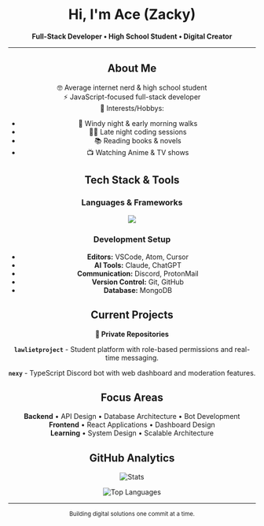 <div align="center">

# Hi, I'm Ace (Zacky)

**Full-Stack Developer • High School Student • Digital Creator**

---

## About Me

🤓 Average internet nerd & high school student  
⚡ JavaScript-focused full-stack developer  
🌙 Interests/Hobbys: 
  - 💨 Windy night & early morning walks
  - 🧑‍💻 Late night coding sessions
  - 📚 Reading books & novels 
  - 📺 Watching Anime & TV shows  

## Tech Stack & Tools

### Languages & Frameworks
<img src="https://skillicons.dev/icons?i=js,ts,python,cs,c,react,nodejs,html,css,mongodb&theme=dark" />

### Development Setup
- **Editors:** VSCode, Atom, Cursor
- **AI Tools:** Claude, ChatGPT  
- **Communication:** Discord, ProtonMail
- **Version Control:** Git, GitHub
- **Database:** MongoDB

## Current Projects

**🔐 Private Repositories**

**`lawlietproject`** - Student platform with role-based permissions and real-time messaging.

**`nexy`** - TypeScript Discord bot with web dashboard and moderation features.

## Focus Areas

**Backend** • API Design • Database Architecture • Bot Development  
**Frontend** • React Applications • Dashboard Design  
**Learning** • System Design • Scalable Architecture

## GitHub Analytics

![Stats](https://github-readme-stats.vercel.app/api?username=zackyey&show_icons=true&theme=tokyonight&hide_border=true&bg_color=0d1117&count_private=true)

![Top Languages](https://github-readme-stats.vercel.app/api/top-langs/?username=zackyey&layout=compact&theme=tokyonight&hide_border=true&bg_color=0d1117)

---

<sub>Building digital solutions one commit at a time.</sub>

</div>

